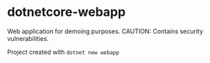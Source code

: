 # dotnetcore-webapp

Web application for demoing purposes. CAUTION: Contains security vulnerabilities.

Project created with `dotnet new webapp`   

